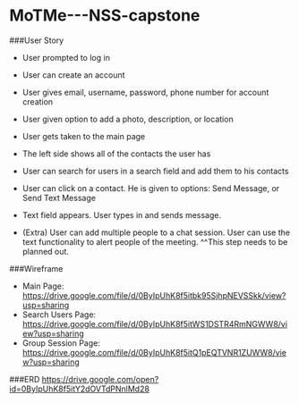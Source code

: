 # MoTMe---NSS-capstone
###User Story
* User prompted to log in
* User can create an account
* User gives email, username, password, phone number for account creation
* User given option to add a photo, description, or location
* User gets taken to the main page
* The left side shows all of the contacts the user has
* User can search for users in a search field and add them to his contacts
* User can click on a contact. He is given to options: Send Message, or Send Text Message
* Text field appears. User types in and sends message.

* (Extra) User can add multiple people to a chat session. User can use the text functionality to alert people of the meeting.
^^This step needs to be planned out.


###Wireframe
* Main Page: https://drive.google.com/file/d/0ByIpUhK8f5itbk95SjhpNEVSSkk/view?usp=sharing
* Search Users Page: https://drive.google.com/file/d/0ByIpUhK8f5itWS1DSTR4RmNGWW8/view?usp=sharing
* Group Session Page: https://drive.google.com/file/d/0ByIpUhK8f5itQ1pEQTVNR1ZUWW8/view?usp=sharing

###ERD
https://drive.google.com/open?id=0ByIpUhK8f5itY2dOVTdPNnlMd28
